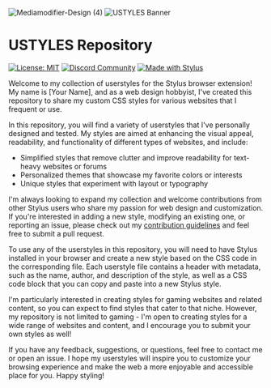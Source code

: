 ![Mediamodifier-Design (4)](https://user-images.githubusercontent.com/114904150/224700423-5816dc3a-0b1d-4ac0-82a9-6c9b66777ca9.svg)
![USTYLES Banner](https://user-images.githubusercontent.com/114904150/223092260-bb0e7793-c852-477b-9667-d0dfb9e3c9e6.png)
# USTYLES Repository

[![License: MIT](https://img.shields.io/badge/License-MIT-7FB3D5?style=for-the-badge&logo=none&labelColor=2C2F33)](https://opensource.org/licenses/MIT) [![Discord Community](https://img.shields.io/badge/Discord-Join%20Our%20Community-9BA3B3?style=for-the-badge&logo=discord&logoColor=ffffff&labelColor=2C2F33)](https://discord.gg/T8AyCMVePv) [![Made with Stylus](https://img.shields.io/badge/Made%20With-Stylus-D5A2A2?style=for-the-badge&logo=none&labelColor=2C2F33)](https://github.com/openstyles/stylus)

Welcome to my collection of userstyles for the Stylus browser extension! My name is [Your Name], and as a web design hobbyist, I've created this repository to share my custom CSS styles for various websites that I frequent or use.

In this repository, you will find a variety of userstyles that I've personally designed and tested. My styles are aimed at enhancing the visual appeal, readability, and functionality of different types of websites, and include:

- Simplified styles that remove clutter and improve readability for text-heavy websites or forums
- Personalized themes that showcase my favorite colors or interests
- Unique styles that experiment with layout or typography

I'm always looking to expand my collection and welcome contributions from other Stylus users who share my passion for web design and customization. If you're interested in adding a new style, modifying an existing one, or reporting an issue, please check out my [contribution guidelines](CONTRIBUTING.md) and feel free to submit a pull request.

To use any of the userstyles in this repository, you will need to have Stylus installed in your browser and create a new style based on the CSS code in the corresponding file. Each userstyle file contains a header with metadata, such as the name, author, and description of the style, as well as a CSS code block that you can copy and paste into a new Stylus style.

I'm particularly interested in creating styles for gaming websites and related content, so you can expect to find styles that cater to that niche. However, my repository is not limited to gaming - I'm open to creating styles for a wide range of websites and content, and I encourage you to submit your own styles as well!

If you have any feedback, suggestions, or questions, feel free to contact me or open an issue. I hope my userstyles will inspire you to customize your browsing experience and make the web a more enjoyable and accessible place for you. Happy styling!
